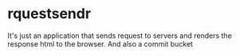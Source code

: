 # rquestsendr
It's just an application that sends request to servers and renders the response html to the browser.
And also a commit bucket
